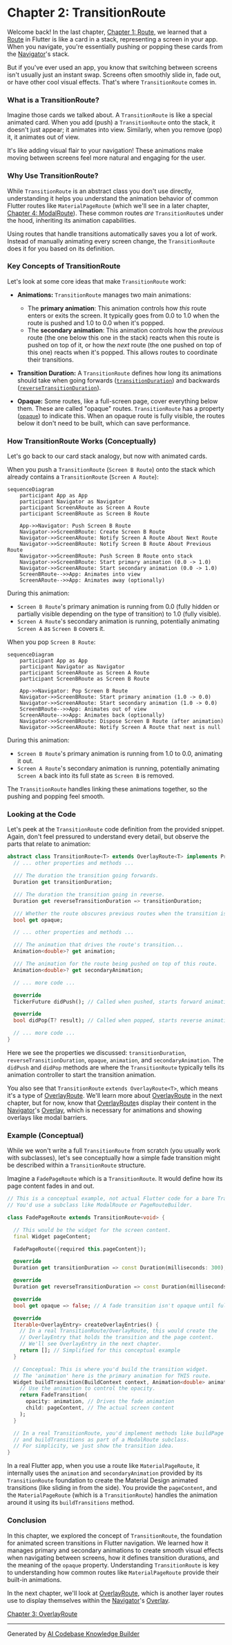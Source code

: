 # Chapter 2: TransitionRoute

Welcome back! In the last chapter, [Chapter 1: Route](01_route_.md), we learned that a [Route](01_route_.md) in Flutter is like a card in a stack, representing a screen in your app. When you navigate, you're essentially pushing or popping these cards from the [Navigator](03_navigator.md)'s stack.

But if you've ever used an app, you know that switching between screens isn't usually just an instant swap. Screens often smoothly slide in, fade out, or have other cool visual effects. That's where `TransitionRoute` comes in.

### What is a TransitionRoute?

Imagine those cards we talked about. A `TransitionRoute` is like a special animated card. When you add (push) a `TransitionRoute` onto the stack, it doesn't just appear; it animates into view. Similarly, when you remove (pop) it, it animates out of view.

It's like adding visual flair to your navigation! These animations make moving between screens feel more natural and engaging for the user.

### Why Use TransitionRoute?

While `TransitionRoute` is an abstract class you don't use directly, understanding it helps you understand the animation behavior of common Flutter routes like `MaterialPageRoute` (which we'll see in a later chapter, [Chapter 4: ModalRoute](04_modalroute_.md)). These common routes *are* `TransitionRoute`s under the hood, inheriting its animation capabilities.

Using routes that handle transitions automatically saves you a lot of work. Instead of manually animating every screen change, the `TransitionRoute` does it for you based on its definition.

### Key Concepts of TransitionRoute

Let's look at some core ideas that make `TransitionRoute` work:

*   **Animations:** `TransitionRoute` manages two main animations:
    *   The **primary animation**: This animation controls how *this* route enters or exits the screen. It typically goes from 0.0 to 1.0 when the route is pushed and 1.0 to 0.0 when it's popped.
    *   The **secondary animation**: This animation controls how the *previous* route (the one below this one in the stack) reacts when this route is pushed on top of it, or how the *next* route (the one pushed on top of this one) reacts when it's popped. This allows routes to coordinate their transitions.

*   **Transition Duration:** A `TransitionRoute` defines how long its animations should take when going forwards ([`transitionDuration`](#transitionDuration)) and backwards ([`reverseTransitionDuration`](#reverseTransitionDuration)).

*   **Opaque:** Some routes, like a full-screen page, cover everything below them. These are called "opaque" routes. `TransitionRoute` has a property ([`opaque`](#opaque)) to indicate this. When an opaque route is fully visible, the routes below it don't need to be built, which can save performance.

### How TransitionRoute Works (Conceptually)

Let's go back to our card stack analogy, but now with animated cards.

When you push a `TransitionRoute` (`Screen B Route`) onto the stack which already contains a `TransitionRoute` (`Screen A Route`):

```mermaid
sequenceDiagram
    participant App as App
    participant Navigator as Navigator
    participant ScreenARoute as Screen A Route
    participant ScreenBRoute as Screen B Route

    App->>Navigator: Push Screen B Route
    Navigator->>ScreenBRoute: Create Screen B Route
    Navigator->>ScreenARoute: Notify Screen A Route About Next Route
    Navigator->>ScreenBRoute: Notify Screen B Route About Previous Route
    Navigator->>ScreenBRoute: Push Screen B Route onto stack
    Navigator->>ScreenBRoute: Start primary animation (0.0 -> 1.0)
    Navigator->>ScreenARoute: Start secondary animation (0.0 -> 1.0)
    ScreenBRoute-->>App: Animates into view
    ScreenARoute-->>App: Animates away (optionally)

```

During this animation:

*   `Screen B Route`'s primary animation is running from 0.0 (fully hidden or partially visible depending on the type of transition) to 1.0 (fully visible).
*   `Screen A Route`'s secondary animation is running, potentially animating `Screen A` as `Screen B` covers it.

When you pop `Screen B Route`:

```mermaid
sequenceDiagram
    participant App as App
    participant Navigator as Navigator
    participant ScreenARoute as Screen A Route
    participant ScreenBRoute as Screen B Route

    App->>Navigator: Pop Screen B Route
    Navigator->>ScreenBRoute: Start primary animation (1.0 -> 0.0)
    Navigator->>ScreenARoute: Start secondary animation (1.0 -> 0.0)
    ScreenBRoute-->>App: Animates out of view
    ScreenARoute-->>App: Animates back (optionally)
    Navigator->>ScreenBRoute: Dispose Screen B Route (after animation)
    Navigator->>ScreenARoute: Notify Screen A Route that next is null

```

During this animation:

*   `Screen B Route`'s primary animation is running from 1.0 to 0.0, animating it out.
*   `Screen A Route`'s secondary animation is running, potentially animating `Screen A` back into its full state as `Screen B` is removed.

The `TransitionRoute` handles linking these animations together, so the pushing and popping feel smooth.

### Looking at the Code

Let's peek at the `TransitionRoute` code definition from the provided snippet. Again, don't feel pressured to understand every detail, but observe the parts that relate to animation:

```dart
abstract class TransitionRoute<T> extends OverlayRoute<T> implements PredictiveBackRoute {
  // ... other properties and methods ...

  /// The duration the transition going forwards.
  Duration get transitionDuration;

  /// The duration the transition going in reverse.
  Duration get reverseTransitionDuration => transitionDuration;

  /// Whether the route obscures previous routes when the transition is complete.
  bool get opaque;

  // ... other properties and methods ...

  /// The animation that drives the route's transition...
  Animation<double>? get animation;

  /// The animation for the route being pushed on top of this route.
  Animation<double>? get secondaryAnimation;

  // ... more code ...

  @override
  TickerFuture didPush(); // Called when pushed, starts forward animation

  @override
  bool didPop(T? result); // Called when popped, starts reverse animation

  // ... more code ...
}
```

Here we see the properties we discussed: `transitionDuration`, `reverseTransitionDuration`, `opaque`, `animation`, and `secondaryAnimation`. The `didPush` and `didPop` methods are where the `TransitionRoute` typically tells its animation controller to start the transition animation.

You also see that `TransitionRoute` `extends OverlayRoute<T>`, which means it's a type of [OverlayRoute](03_overlayroute_.md). We'll learn more about [OverlayRoute](03_overlayroute_.md) in the next chapter, but for now, know that [OverlayRoute](03_overlayroute_.md)s display their content in the [Navigator](03_navigator.md)'s [Overlay](03_overlayroute_.md), which is necessary for animations and showing overlays like modal barriers.

### Example (Conceptual)

While we won't write a full `TransitionRoute` from scratch (you usually work with subclasses), let's see conceptually how a simple fade transition might be described within a `TransitionRoute` structure.

Imagine a `FadePageRoute` which is a `TransitionRoute`. It would define how its page content fades in and out.

```dart
// This is a conceptual example, not actual Flutter code for a bare TransitionRoute.
// You'd use a subclass like ModalRoute or PageRouteBuilder.

class FadePageRoute extends TransitionRoute<void> {

  // This would be the widget for the screen content.
  final Widget pageContent;

  FadePageRoute({required this.pageContent});

  @override
  Duration get transitionDuration => const Duration(milliseconds: 300); // Fade in 300ms

  @override
  Duration get reverseTransitionDuration => const Duration(milliseconds: 300); // Fade out 300ms

  @override
  bool get opaque => false; // A fade transition isn't opaque until fully visible.

  @override
  Iterable<OverlayEntry> createOverlayEntries() {
    // In a real TransitionRoute/OverlayRoute, this would create the
    // OverlayEntry that holds the transition and the page content.
    // We'll see OverlayEntry in the next chapter.
    return []; // Simplified for this conceptual example
  }

  // Conceptual: This is where you'd build the transition widget.
  // The 'animation' here is the primary animation for THIS route.
  Widget buildTransition(BuildContext context, Animation<double> animation) {
    // Use the animation to control the opacity.
    return FadeTransition(
      opacity: animation, // Drives the fade animation
      child: pageContent, // The actual screen content
    );
  }

  // In a real TransitionRoute, you'd implement methods like buildPage
  // and buildTransitions as part of a ModalRoute subclass.
  // For simplicity, we just show the transition idea.
}
```

In a real Flutter app, when you use a route like `MaterialPageRoute`, it internally uses the `animation` and `secondaryAnimation` provided by its `TransitionRoute` foundation to create the Material Design animated transitions (like sliding in from the side). You provide the `pageContent`, and the `MaterialPageRoute` (which is a `TransitionRoute`) handles the animation around it using its `buildTransitions` method.

### Conclusion

In this chapter, we explored the concept of `TransitionRoute`, the foundation for animated screen transitions in Flutter navigation. We learned how it manages primary and secondary animations to create smooth visual effects when navigating between screens, how it defines transition durations, and the meaning of the `opaque` property. Understanding `TransitionRoute` is key to understanding how common routes like `MaterialPageRoute` provide their built-in animations.

In the next chapter, we'll look at [OverlayRoute](03_overlayroute_.md), which is another layer routes use to display themselves within the [Navigator](03_navigator.md)'s [Overlay](03_overlayroute_.md).

[Chapter 3: OverlayRoute](03_overlayroute_.md)

---

Generated by [AI Codebase Knowledge Builder](https://github.com/The-Pocket/Tutorial-Codebase-Knowledge)